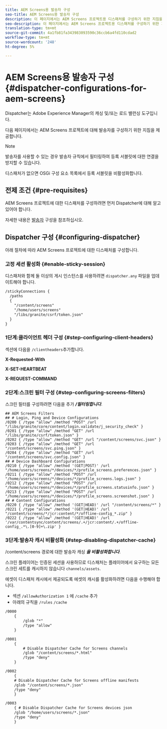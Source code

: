```yaml
---
title: AEM Screens용 발송자 구성
seo-title: AEM Screens용 발송자 구성
description: 이 페이지에서는 AEM Screens 프로젝트용 디스패처를 구성하기 위한 지침을 집중적으로 설명합니다.
seo-description: 이 페이지에서는 AEM Screens 프로젝트용 디스패처를 구성하기 위한 지침을 집중적으로 설명합니다.
translation-type: tm+mt
source-git-commit: 4a1fb81fa343983093590c36ccb6a4fd110cdad2
workflow-type: tm+mt
source-wordcount: '248'
ht-degree: 5%

---
```



# AEM Screens용 발송자 구성{#dispatcher-configurations-for-aem-screens}

Dispatcher는 Adobe Experience Manager의 캐싱 및/또는 로드 밸런싱 도구입니다.

다음 페이지에서는 AEM Screens 프로젝트에 대해 발송자를 구성하기 위한 지침을 제공합니다.

>[!NOTE]
>
>발송자를 사용할 수 있는 경우 발송자 규칙에서 필터링하여 등록 서블릿에 대한 연결을 방지할 수 있습니다.
>
>디스패처가 없으면 OSGi 구성 요소 목록에서 등록 서블릿을 비활성화합니다.

## 전제 조건 {#pre-requisites}

AEM Screens 프로젝트에 대한 디스패처를 구성하려면 먼저 Dispatcher에 대해 알고 있어야 합니다.

자세한 내용은 [발송자](https://docs.adobe.com/content/help/en/experience-manager-dispatcher/using/configuring/dispatcher-configuration.html) 구성을 참조하십시오.

## Dispatcher 구성 {#configuring-dispatcher}

아래 절차에 따라 AEM Screens 프로젝트에 대한 디스패처를 구성합니다.

### 고정 세션 활성화 {#enable-sticky-session}

디스패처와 함께 둘 이상의 게시 인스턴스를 사용하려면 `dispatcher.any` 파일을 업데이트해야 합니다.

```xml
/stickyConnections {
  /paths
  {
    "/content/screens"
    "/home/users/screens"
    "/libs/granite/csrf/token.json"
  }
}
```

### 1단계:클라이언트 헤더 구성 {#step-configuring-client-headers}

섹션에 다음을 `/clientheaders`추가합니다.

**X-Requested-With**

**X-SET-HEARTBEAT**

**X-REQUEST-COMMAND**

### 2단계:스크린 필터 구성 {#step-configuring-screens-filters}

스크린 필터를 구성하려면 다음을 추가 ***/필터링합니다***.

```
## AEM Screens Filters
## # Login, Ping and Device Configurations
/0200 { /type "allow" /method "POST" /url "/libs/granite/core/content/login.validate/j_security_check" }
/0201 { /type "allow" /method "GET" /url "/libs/granite/csrf/token.json" }
/0202 { /type "allow" /method "GET" /url "/content/screens/svc.json" }
/0203 { /type "allow" /method "GET" /url "/content/screens/svc.ping.json" }
/0204 { /type "allow" /method "GET" /url "/content/screens/svc.config.json" }
## # Device Dashboard Configurations
/0210 { /type "allow" /method '(GET|POST)' /url "/home/users/screens/*/devices/*/profile_screens.preferences.json" }
/0211 { /type "allow" /method "POST" /url "/home/users/screens/*/devices/*/profile_screens.logs.json" }
/0212 { /type "allow" /method "POST" /url "/home/users/screens/*/devices/*/profile_screens.statusinfo.json" }
/0213 { /type "allow" /method "POST" /url "/home/users/screens/*/devices/*/profile_screens.screenshot.json" }
## # Content Configurations
/0220 { /type "allow" /method '(GET|HEAD)' /url "/content/screens/*" }
/0221 { /type "allow" /method '(GET|HEAD)' /url "/content/screens/*/jcr:content/*/offline-config_*.zip" }
/0222 { /type "allow" /method '(GET|HEAD)' /url '/var/contentsync/content/screens/.+/jcr:content/.+/offline-config_.*\.[0-9]+\.zip' }
```

### 3단계:발송자 캐시 비활성화 {#step-disabling-dispatcher-cache}

/content/screens 경로에 대한 발송자 캐싱 ***을 비활성화합니다***.

스크린 플레이어는 인증된 세션을 사용하므로 디스패처는 플레이어에서 요구하는 모든 스크린 세트를 캐시하지 않습니다 `channels/assets`.

에셋이 디스패처 캐시에서 제공되도록 에셋의 캐시를 활성화하려면 다음을 수행해야 합니다.

* 섹션 `/allowAuthorization 1` 에 `/cache` 추가
* 아래의 규칙을 `/rules` `/cache`

```xml
/0000
    {
        /glob "*"
        /type "allow"
    }   

/0001
    {
        # Disable Dispatcher Cache for Screens channels
        /glob "/content/screens/*.html"
        /type "deny" 
    }

/0002
    {
    # Disable Dispatcher Cache for Screens offline manifests
    /glob "/content/screens/*.json"
    /type "deny"
    }

/0003
    { # Disable Dispatcher Cache for Screens devices json 
    /glob "/home/users/screens/*.json"
    /type "deny"
    }
```
